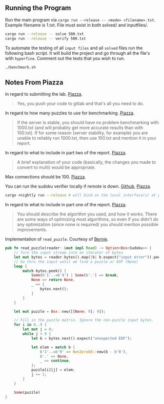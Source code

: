 ## Running the Program
Run the main program via `cargo run --release -- <mode> <filename>.txt`.
Example filename is 1.txt. File must exist in both solved/ and inputfiles/.
```bash
cargo run --release -- solve 500.txt  
cargo run --release -- verify 500.txt  
```
To automate the testing of all `input files` and all `solved` files run the following bash script.
It will build the project and go through all the file's with `hyperfine`. Comment out the tests that you wish to run.
```bash
./benchmark.sh
```



## Notes From Piazza
In regard to submitting the lab. [Piazza](https://piazza.com/class/kiz072yjgnk57a?cid=92_f1).
>Yes, you push your code to gitlab and that's all you need to do.

In regard to how many puzzles to use for benchmarking. [Piazza](https://piazza.com/class/kiz072yjgnk57a?cid=84).
> If the server is stable, you should have no problem benchmarking with 1000.txt (and will probably get more accurate results than with 100.txt). 
If for some reason (server stability, for example) you are unable to reliably run 1000.txt, then use 100.txt and mention it in your report.

In regard to what to include in part two of the report. [Piazza](https://piazza.com/class/kiz072yjgnk57a?cid=73).
>A brief explanation of your code (basically, the changes you made to convert to multi) would be appropriate.

Max connections should be 100. [Piazza](https://piazza.com/class/kiz072yjgnk57a?cid=59_f5).

You can run the sudoku verifier locally if remote is down. [Github](https://github.com/jzarnett/sudoku-verifier-rust), [Piazza](https://piazza.com/class/kiz072yjgnk57a?cid=59_f1).
```bash
cargo +nightly run --release # will bind on the local interface(s) at port 4590
```

In regard to what to include in part one of the report. [Piazza](https://piazza.com/class/kiz072yjgnk57a?cid=36).
>You should describe the algorithm you used, and how it works.
There are some ways of optimizing most algorithms, so even if you didn't do any optimization (since none is required) you should mention possible improvements.

Implementation of `read_puzzle`. Courtesy of [Bernie](https://piazza.com/class/kiz072yjgnk57a?cid=33_f2).
```rust
pub fn read_puzzle(reader: &mut impl Read) -> Option<Box<Sudoku>> {
    // Turn the input stream into an iterator of bytes
    let mut bytes = reader.bytes().map(|b| b.expect("input error")).peekable();
    // Go thru the input until we find a puzzle or EOF (None)
    loop {
        match bytes.peek() {
            Some(b'1'..=b'9') | Some(b'.') => break,
            None => return None,
            _ => {
                bytes.next();
            }
        }
    }

    let mut puzzle = Box::new([[None; 9]; 9]);

    // Fill in the puzzle matrix. Ignore the non-puzzle input bytes.
    for i in 0..9 {
        let mut j = 0;
        while j < 9 {
            let b = bytes.next().expect("unexpected EOF");

            let elem = match b {
                b'1'..=b'9' => NonZeroU8::new(b - b'0'),
                b'.' => None,
                _ => continue,
            };
            puzzle[i][j] = elem;
            j += 1;
        }
    }

    Some(puzzle)
}
```